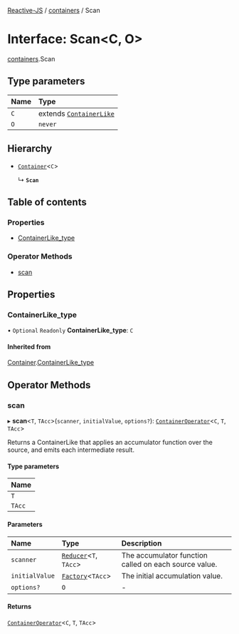 [Reactive-JS](../README.md) / [containers](../modules/containers.md) / Scan

# Interface: Scan<C, O\>

[containers](../modules/containers.md).Scan

## Type parameters

| Name | Type |
| :------ | :------ |
| `C` | extends [`ContainerLike`](containers.ContainerLike.md) |
| `O` | `never` |

## Hierarchy

- [`Container`](containers.Container.md)<`C`\>

  ↳ **`Scan`**

## Table of contents

### Properties

- [ContainerLike\_type](containers.Scan.md#containerlike_type)

### Operator Methods

- [scan](containers.Scan.md#scan)

## Properties

### ContainerLike\_type

• `Optional` `Readonly` **ContainerLike\_type**: `C`

#### Inherited from

[Container](containers.Container.md).[ContainerLike_type](containers.Container.md#containerlike_type)

## Operator Methods

### scan

▸ **scan**<`T`, `TAcc`\>(`scanner`, `initialValue`, `options?`): [`ContainerOperator`](../modules/containers.md#containeroperator)<`C`, `T`, `TAcc`\>

Returns a ContainerLike that applies an accumulator function over the source,
and emits each intermediate result.

#### Type parameters

| Name |
| :------ |
| `T` |
| `TAcc` |

#### Parameters

| Name | Type | Description |
| :------ | :------ | :------ |
| `scanner` | [`Reducer`](../modules/functions.md#reducer)<`T`, `TAcc`\> | The accumulator function called on each source value. |
| `initialValue` | [`Factory`](../modules/functions.md#factory)<`TAcc`\> | The initial accumulation value. |
| `options?` | `O` | - |

#### Returns

[`ContainerOperator`](../modules/containers.md#containeroperator)<`C`, `T`, `TAcc`\>
